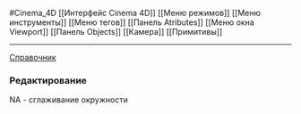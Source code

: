 #Cinema_4D
[[Интерфейс Cinema 4D]]
[[Меню режимов]]
[[Меню инструменты]]
[[Меню тегов]]
[[Панель Atributes]]
[[Меню окна Viewport]]
[[Панель Objects]]
[[Камера]]
[[Примитивы]]
_____
[Справочник](https://help.maxon.net/c4d/2023/en-us/Default.htm#html/5425.html?TocPath=_____4)



### Редактирование
NA - сглаживание окружности
